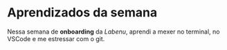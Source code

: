# Aprendizados da semana
Nessa semana de **onboarding** da *Labenu*, aprendi a mexer no terminal, no VSCode e me estressar com o git.

